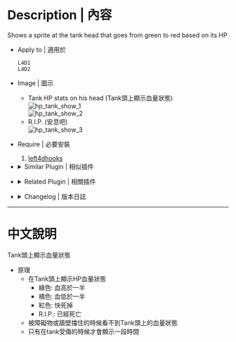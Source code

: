 # Description | 內容
Shows a sprite at the tank head that goes from green to red based on its HP

* Apply to | 適用於
    ```
    L4D1
    L4D2
    ```

* Image | 圖示
	* Tank HP stats on his head (Tank頭上顯示血量狀態)
    <br/>![hp_tank_show_1](image/hp_tank_show_1.jpg)
    <br/>![hp_tank_show_2](image/hp_tank_show_2.jpg)
	* R.I.P. (安息吧)
    <br/>![hp_tank_show_3](image/hp_tank_show_3.jpg)

* Require | 必要安裝
	1. [left4dhooks](https://forums.alliedmods.net/showthread.php?t=321696)

* <details><summary>Similar Plugin | 相似插件</summary>

	1. [l4d2_wallhack_cheat](https://github.com/fbef0102/Game-Private_Plugin/tree/main/L4D_插件/Nothing_Impossible_%E7%84%A1%E7%90%86%E6%94%B9%E9%80%A0%E7%89%88/l4d2_wallhack_cheat): Admins can use commands to see the infected model glows though the wall
		> 管理員輸入指令能透視看到特感
</details>

* <details><summary>Related Plugin | 相關插件</summary>

    1. [HP Sprite](https://forums.alliedmods.net/showthread.php?p=2735149): Shows a sprite at the client head based on its HP
	    > 頭上有血量提示，支援所有特感與倖存者

	2. [HP Laser](https://forums.alliedmods.net/showthread.php?t=330590): Shows a laser beam at the client head based on its HP
	    > 頭上有血量激光束提示，支援所有特感與倖存者 (比較卡)
</details>

* <details><summary>Changelog | 版本日誌</summary>

	* v1.3
        * Fork by Harry

	* v1.1.3
        * [Original Plugin by Marttt](https://forums.alliedmods.net/showthread.php?t=330370)
</details>

- - - -
# 中文說明
Tank頭上顯示血量狀態

* 原理
    * 在Tank頭上顯示HP血量狀態
        * 綠色: 血高於一半
        * 橘色: 血低於一半
        * 紅色: 快死掉
        * R.I.P.: 已經死亡
    * 被障礙物或牆壁擋住的時候看不到Tank頭上的血量狀態
    * 只有在tank受傷的時候才會顯示一段時間